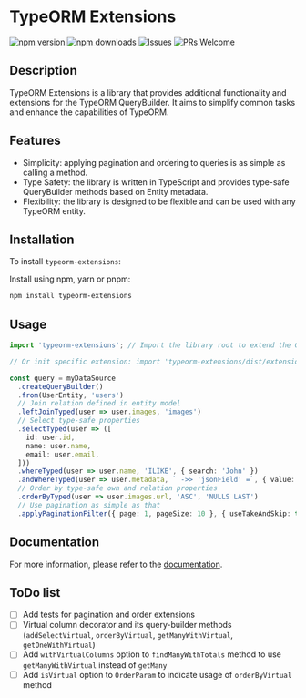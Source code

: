# TypeORM Extensions

[![npm version](https://badge.fury.io/js/typeorm-extensions.svg)](https://badge.fury.io/js/typeorm-extensions)
[![npm downloads](https://img.shields.io/npm/dm/typeorm-extensions)](https://www.npmjs.com/package/typeorm-extensions)
[![Issues](https://img.shields.io/github/issues-raw/koenigstag/typeorm-extensions.svg?maxAge=25000)](https://github.com/koenigstag/typeorm-extensions/issues)
[![PRs Welcome](https://img.shields.io/badge/PRs-welcome-brightgreen.svg?style=flat-square)](https://github.com/koenigstag/typeorm-extensions/pulls)

## Description

TypeORM Extensions is a library that provides additional functionality and extensions for the TypeORM QueryBuilder. It aims to simplify common tasks and enhance the capabilities of TypeORM.

## Features

- Simplicity: applying pagination and ordering to queries is as simple as calling a method.
- Type Safety: the library is written in TypeScript and provides type-safe QueryBuilder methods based on Entity  metadata.
- Flexibility: the library is designed to be flexible and can be used with any TypeORM entity.

## Installation

To install `typeorm-extensions`:

Install using npm, yarn or pnpm:
```bash
npm install typeorm-extensions
```

## Usage

```typescript
import 'typeorm-extensions'; // Import the library root to extend the QueryBuilder with all extensions

// Or init specific extension: import 'typeorm-extensions/dist/extensions/pagination.extension';

const query = myDataSource
  .createQueryBuilder()
  .from(UserEntity, 'users')
  // Join relation defined in entity model
  .leftJoinTyped(user => user.images, 'images')
  // Select type-safe properties
  .selectTyped(user => ([
    id: user.id,
    name: user.name,
    email: user.email,
  ]))
  .whereTyped(user => user.name, 'ILIKE', { search: 'John' })
  .andWhereTyped(user => user.metadata, ` ->> 'jsonField' =`, { value: 'some-value' })
  // Order by type-safe own and relation properties
  .orderByTyped(user => user.images.url, 'ASC', 'NULLS LAST')
  // Use pagination as simple as that
  .applyPaginationFilter({ page: 1, pageSize: 10 }, { useTakeAndSkip: true });
```

## Documentation

For more information, please refer to the [documentation](https://koenigstag.github.io/typeorm-extensions).

## ToDo list

- [ ] Add tests for pagination and order extensions
- [ ] Virtual column decorator and its query-builder methods (`addSelectVirtual`, `orderByVirtual`, `getManyWithVirtual`, `getOneWithVirtual`)
- [ ] Add `withVirtualColumns` option to `findManyWithTotals` method to use `getManyWithVirtual` instead of `getMany`
- [ ] Add `isVirtual` option to `OrderParam` to indicate usage of `orderByVirtual` method
